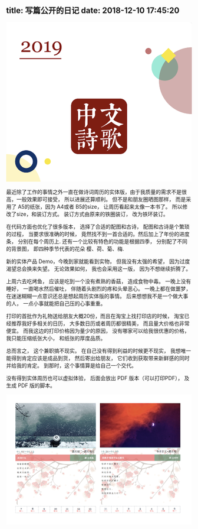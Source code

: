 title: 写篇公开的日记
date: 2018-12-10 17:45:20
---

![诗词周历封面](/uploads/images/calendar-cover.png "cover:border")


最近除了工作的事情之外一直在做诗词周历的实体版，由于我质量的需求不是很高，一般效果即可接受， 所以进展还算顺利。 但不是和朋友圈晒图那样， 而是采用了 A5的纸张，因为 A4或者 B5的size， 让周历看起来太像一本书了。 所以修改了size，和装订方式。 装订方式由原来的铁圈装订， 改为铁环装订。 

在代码方面也优化了很多版本， 选择了合适的配图和古诗， 配图和古诗是个繁琐的过程， 当要求很准确的时候， 竟然找不到一首合适的。然后加上了年份的进度条， 分别在每个周历上. 还有一个比较有特色的功能是根据四季， 分别配了不同的背景图， 即四种季节代表的花朵 樱、荷、菊、梅.

新的实体产品 Demo，今晚到家就能看到实物， 但我没有太强的希望， 因为过度渴望总会换来失望。 无论效果如何， 我也会采用这一版， 因为不想继续折腾了。

上周六去吃烤鱼， 应该是吃到一个没有煮熟的香菇， 造成食物中毒。 一晚上没有睡好， 一直喝水然后催吐， 伴随着头剧烈的疼和头晕恶心。 一晚上都在做噩梦， 在迷迷糊糊一点意识还总是想起周历实体版的事情。  后来想想我不是一个做大事的人， 一点小事就能把自己压的心事重重。 

打印的首批作为礼物送给朋友大概20份，而且在淘宝上找打印店的时候， 淘宝已经推荐我好多相关的日历， 大多数日历或者周历都很精美， 而且量大价格也非常便宜。 而我这边的打印价格因为量少的原因， 没有哪家可以给我很优惠的价格， 我只能压缩纸张大小， 和纸张的厚度品质。

总而言之， 这个兼职搞不现实。 在自己没有得到利益的时候更不现实， 我想唯一能得到肯定应该是成品到货， 然后寄出给朋友， 它们收到获取带来新鲜感的同时并给我的肯定。 到那时，这个事情算是给自己一个交代。

没有得到实体周历也可以虚拟体验， 后面会放出 PDF 版本（可以打印PDF）， 及生成 PDF 版的脚本。


![诗词周历](/uploads/images/calendar-body.png "border")

